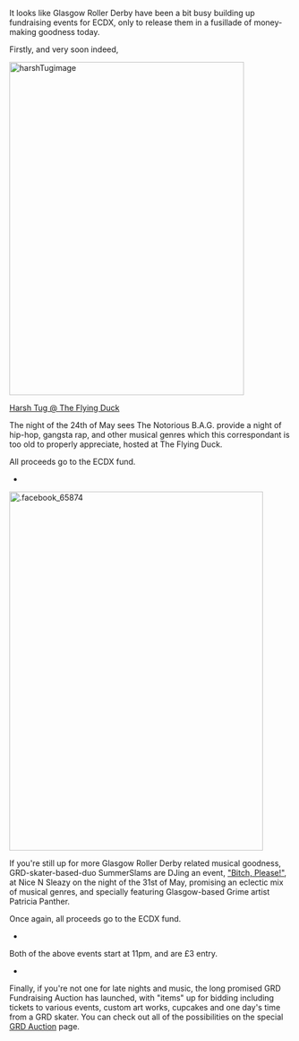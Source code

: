 <html><body><p>It looks like Glasgow Roller Derby have been a bit busy building up fundraising events for ECDX, only to release them in a fusillade of money-making goodness today.

Firstly, and very soon indeed,

<a href="http://www.scottishrollerderbyblog.com/2013/05/harshtugimage.jpg"><img class="aligncenter size-full wp-image-2612" alt="harshTugimage" src="http://www.scottishrollerderbyblog.com/2013/05/harshtugimage.jpg" width="419" height="594"></a>

<a href="http://glasgowrollerderby.com/content/harsh-tug-fundraiser">Harsh Tug @ The Flying Duck</a>

The night of the 24th of May sees The Notorious B.A.G. provide a night of hip-hop, gangsta rap, and other musical genres which this correspondant is too old to properly appreciate, hosted at The Flying Duck.

All proceeds go to the ECDX fund.

-

<a href="http://www.scottishrollerderbyblog.com/2013/05/facebook_65874.jpg"><img class="aligncenter size-full wp-image-2613" alt=".facebook_65874" src="http://www.scottishrollerderbyblog.com/2013/05/facebook_65874.jpg" width="453" height="640"></a>

If you're still up for more Glasgow Roller Derby related musical goodness, GRD-skater-based-duo SummerSlams are DJing an event, <a href="http://www.facebook.com/events/335576776567980/">"Bitch, Please!"</a>, at Nice N Sleazy on the night of the 31st of May, promising an eclectic mix of musical genres, and specially featuring Glasgow-based Grime artist Patricia Panther.

Once again, all proceeds go to the ECDX fund.

-

Both of the above events start at 11pm, and are £3 entry.

-

Finally, if you're not one for late nights and music, the long promised GRD Fundraising Auction has launched, with "items" up for bidding including tickets to various events, custom art works, cupcakes and one day's time from a GRD skater. You can check out all of the possibilities on the special <a href="http://glasgowrollerderby.com/auctions">GRD Auction</a> page.

 

 </p></body></html>
